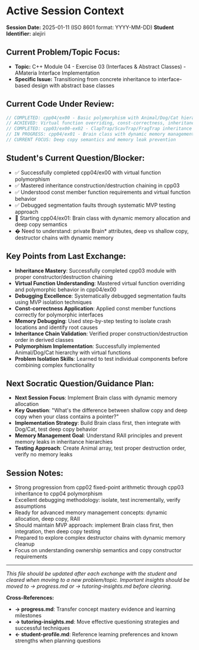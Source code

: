 <!-- Memory Bank File: Active Session Tracker -->
<!-- Purpose: Track the current tutoring session state and immediate context -->
<!-- Update Frequency: During active tutoring sessions -->
<!-- Cross-references: Links to progress.md and tutoring-insights.md -->

# Active Session Context

**Session Date:** 2025-01-11 (ISO 8601 format: YYYY-MM-DD)
**Student Identifier:** alejiri

## Current Problem/Topic Focus:
- **Topic:** C++ Module 04 - Exercise 03 (Interfaces & Abstract Classes) - AMateria Interface Implementation
- **Specific Issue:** Transitioning from concrete inheritance to interface-based design with abstract base classes

## Current Code Under Review:
```cpp
// COMPLETED: cpp04/ex00 - Basic polymorphism with Animal/Dog/Cat hierarchy
// ACHIEVED: Virtual function overriding, const-correctness, inheritance chains
// COMPLETED: cpp03/ex00-ex02 - ClapTrap/ScavTrap/FragTrap inheritance with proper construction/destruction chaining
// IN PROGRESS: cpp04/ex01 - Brain class with dynamic memory management and deep copy requirements
// CURRENT FOCUS: Deep copy semantics and memory leak prevention
```

## Student's Current Question/Blocker:
- ✅ Successfully completed cpp04/ex00 with virtual function polymorphism
- ✅ Mastered inheritance construction/destruction chaining in cpp03
- ✅ Understood const member function requirements and virtual function behavior
- ✅ Debugged segmentation faults through systematic MVP testing approach
- 🔄 Starting cpp04/ex01: Brain class with dynamic memory allocation and deep copy semantics
- � Need to understand: private Brain* attributes, deep vs shallow copy, destructor chains with dynamic memory

## Key Points from Last Exchange:
- **Inheritance Mastery**: Successfully completed cpp03 module with proper constructor/destruction chaining
- **Virtual Function Understanding**: Mastered virtual function overriding and polymorphic behavior in cpp04/ex00
- **Debugging Excellence**: Systematically debugged segmentation faults using MVP isolation techniques
- **Const-correctness Application**: Applied const member functions correctly for polymorphic interfaces
- **Memory Debugging**: Used step-by-step testing to isolate crash locations and identify root causes
- **Inheritance Chain Validation**: Verified proper construction/destruction order in derived classes
- **Polymorphism Implementation**: Successfully implemented Animal/Dog/Cat hierarchy with virtual functions
- **Problem Isolation Skills**: Learned to test individual components before combining complex functionality

## Next Socratic Question/Guidance Plan:
- **Next Session Focus**: Implement Brain class with dynamic memory allocation
- **Key Question**: "What's the difference between shallow copy and deep copy when your class contains a pointer?"
- **Implementation Strategy**: Build Brain class first, then integrate with Dog/Cat, test deep copy behavior
- **Memory Management Goal**: Understand RAII principles and prevent memory leaks in inheritance hierarchies
- **Testing Approach**: Create Animal array, test proper destruction order, verify no memory leaks

## Session Notes:
- Strong progression from cpp02 fixed-point arithmetic through cpp03 inheritance to cpp04 polymorphism
- Excellent debugging methodology: isolate, test incrementally, verify assumptions
- Ready for advanced memory management concepts: dynamic allocation, deep copy, RAII
- Should maintain MVP approach: implement Brain class first, then integration, then deep copy testing
- Prepared to explore complex destructor chains with dynamic memory cleanup
- Focus on understanding ownership semantics and copy constructor requirements

---
*This file should be updated after each exchange with the student and cleared when moving to a new problem/topic. Important insights should be moved to → progress.md or → tutoring-insights.md before clearing.*

**Cross-References:**
- **→ progress.md**: Transfer concept mastery evidence and learning milestones
- **→ tutoring-insights.md**: Move effective questioning strategies and successful techniques
- **← student-profile.md**: Reference learning preferences and known strengths when planning questions
